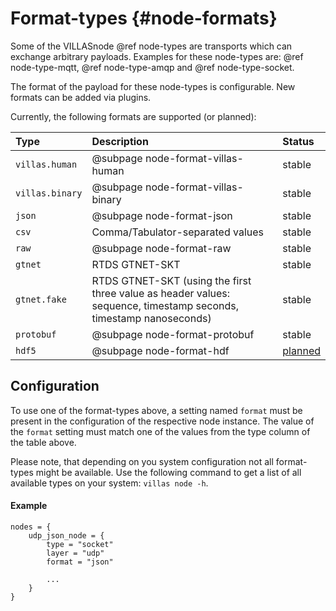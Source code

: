 # Format-types {#node-formats}

Some of the VILLASnode @ref node-types are transports which can exchange arbitrary payloads.
Examples for these node-types are: @ref node-type-mqtt, @ref node-type-amqp and @ref node-type-socket.

The format of the payload for these node-types is configurable.
New formats can be added via plugins.

Currently, the following formats are supported (or planned):

| Type             | Description                                      | Status |
| :--              | :--                                              | :--    |
| `villas.human`   | @subpage node-format-villas-human                | stable |
| `villas.binary`  | @subpage node-format-villas-binary               | stable |
| `json`           | @subpage node-format-json                        | stable |
| `csv`            | Comma/Tabulator-separated values                 | stable |
| `raw`            | @subpage node-format-raw                         | stable |
| `gtnet`          | RTDS GTNET-SKT                                   | stable |
| `gtnet.fake`     | RTDS GTNET-SKT (using the first three value as header values: sequence, timestamp seconds, timestamp nanoseconds) | stable |
| `protobuf`       | @subpage node-format-protobuf                    | stable |
| `hdf5`           | @subpage node-format-hdf                         | [planned](https://git.rwth-aachen.de/acs/public/villas/node/tree/format-h5pt) |

## Configuration

To use one of the format-types above, a setting named `format` must be present in the configuration of the respective node instance.
The value of the `format` setting must match one of the values from the type column of the table above.

Please note, that depending on you system configuration not all format-types might be available.
Use the following command to get a list of all available types on your system: `villas node -h`.

#### Example

```
nodes = {
    udp_json_node = {
        type = "socket"
        layer = "udp"
        format = "json"
        
        ...
    }
}
```
